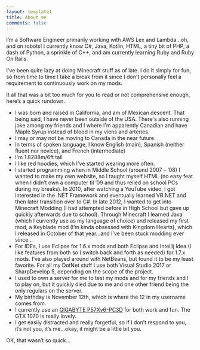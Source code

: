 ```yaml
---
layout: template1
title: About me
comments: false
---
```


<p>I’m a Software Engineer primarily working with AWS Lex and Lambda...oh, and on robots! I currently know C#, Java, Kotlin, HTML, a tiny bit of PHP, a dash of Python, a sprinkle of C++, and am currently learning Ruby and Ruby On Rails.</p>

<p>I've been quite lazy at doing Minecraft stuff as of late. I do it simply for fun, so from time to time I take a break from it since I don't personally feel a requirement to continuously work on my mods.</p>

<p>It all that was a bit too much for you to read or not comprehensive enough, here’s a quick rundown.</p>

<ul>
	<li>I was born and raised in California, and am of Mexican descent. That being said, I have never been outside of the USA. There's also running joke among my friends and I where I'm apparently Canadian and have Maple Syrup instead of blood in my viens and arteries.</li>
	<li>I may or may not be moving to Canada in the near future.</li>
	<li>In terms of spoken language, I know English (main), Spanish (neither fluent nor novice), and French (intermediate)</li>
	<li>I'm 1.8288m/6ft tall</li>
	<li>I like red hoodies, which I've started wearing more often.</li>
	<li>I started programming when in Middle School (around 2007 – ’08) I wanted to make my own website, so I taught myself HTML (no easy feat when I didn’t own a computer til ’09 and thus relied on school PCs during my breaks). In 2010, after watching a YouTube video, I got interested in the .NET Framework and eventually learned VB.NET and then later transition over to C#. In late 2012, I wanted to get into Minecraft Modding (I had attempted before in High School but gave up quickly afterwards due to school). Through Minecraft I learned Java (which I currently use as my language of choice) and released my first mod, a Keyblade mod (I’m kinda obsessed with Kingdom Hearts), which I released in October of that year…and I’ve been stuck modding ever since…</li>
	<li>For IDEs, I use Eclipse for 1.6.x mods and both Eclipse and Intellij Idea (I like features from both so I switch back and forth as needed) for 1.7.x mods. I’ve also played around with NetBeans, but found it to be my least favorite. For all my DotNet stuff I use both Visual Studio 2017 or SharpDevelop 5, depending on the scope of the project.</li>
	<li>I used to own a server for me to test my mods and for my friends and I to play on, but it quickly died due to me and one other friend being the only regulars on the server.</li>
	<li>My birthday is November 12th, which is where the 12 in my username comes from.</li>
	<li>I currently use an <a href="https://www.amazon.com/gp/product/B01KB8R7IS/ref=oh_aui_detailpage_o02_s00?ie=UTF8&psc=1" target="_blank">GIGABYTE P57Xv6-PC3D</a> for both work and fun. The GTX 1070 is really lovely.</li>
	<li>I get easily distracted and really forgetful, so if I don’t respond to you, it’s not you, it’s me...okay, it might be a little bit you.</li>
</ul>

<p>OK, that wasn’t so quick…</p>
